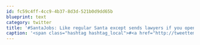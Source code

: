 ```yaml
---
id: fc59c4ff-4cc9-4b37-8d3d-521b0d9dd65b
blueprint: text
category: twitter
title: '#SantaJobs: Like regular Santa except sends lawyers if you open your presents early.'
caption: '<span class="hashtag hashtag_local">#<a href="http://tweettemp.darylchymko.ca/?tag=santajobs">SantaJobs</a>: Like regular Santa except sends lawyers if you open your presents early.'
---
```


